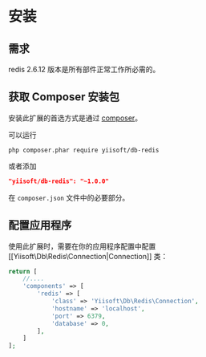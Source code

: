 安装
============

## 需求

redis 2.6.12 版本是所有部件正常工作所必需的。

## 获取 Composer 安装包

安装此扩展的首选方式是通过 [composer](https://getcomposer.org/download/)。

可以运行

```
php composer.phar require yiisoft/db-redis
```

或者添加

```json
"yiisoft/db-redis": "~1.0.0"
```

在 `composer.json` 文件中的必要部分。

## 配置应用程序

使用此扩展时，需要在你的应用程序配置中配置 [[Yiisoft\Db\Redis\Connection|Connection]] 类：

```php
return [
    //....
    'components' => [
        'redis' => [
            'class' => 'Yiisoft\Db\Redis\Connection',
            'hostname' => 'localhost',
            'port' => 6379,
            'database' => 0,
        ],
    ]
];
```

